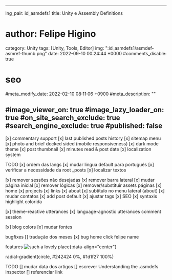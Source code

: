 <!-- default header -->
---
lng_pair: id_asmdefs1
title: Unity e Assembly Definitions
# author: Felipe Higino
category: Unity
tags: [Unity, Tools, Editor]
img: ":id_asmdefs1/asmdef-asmref-thumb.png"
date: 2022-09-10 00:24:44 +0000
#comments_disable: true

# seo
#meta_modify_date: 2022-02-10 08:11:06 +0900
#meta_description: ""

#image_viewer_on: true
#image_lazy_loader_on: true
#on_site_search_exclude: true
#search_engine_exclude: true
#published: false
---

[x] commentary support
[x] last published posts history
[x] sitemap menu
[x] photo and brief docked sided (mobile responsiveness)
[x] dark mode theme
[x] post thumbnail
[x] minutes read & post date
[x] localization system

TODO
[x] ordem das langs
[x] mudar lingua default para português
[x] verificar a necessidade da root _posts
[x] localizar textos

[x] remover sessões não desejadas
    [x] remover barra lateral
    [x] mudar página inicial
    [x] remover lógicas
    [x] remover/substituir assets
    páginas
        [x] home
        [x] projects
        [x] links
        [x] about
[x] subtitulo no menu lateral (about)
[x] mudar contatos
[x] add post default
[x] ajustar tags
[x] SEO
[x] syntaxis highlight colorida

[x] theme-reactive utterances
[x] language-agnostic utterances comment session

[x] blog colors
[x] mudar fontes

bugfixes
[] tradução dos meses
[x] bug home click felipe name


features
![such a lovely place](:post_pic1.jpg){:data-align="center"}

radial-gradient(circle, #242424 0%, #1d1f27 100%)

TODO
[] mudar data dos artigos
[] escrever Understanding the .asmdefs inspector
[] referenciar link 
